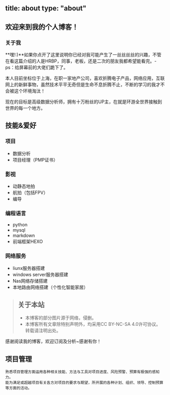 title: about
type: "about"
---

## 欢迎来到我的个人博客！
### 关于我

\*\*嘿!:)\*\*如果你点开了这里说明你已经对我可能产生了一丝丝丝丝的兴趣，不管在看这篇介绍的人是HRBP，同事，老板，还是二次的朋友我都希望能看完。-ps：给屏幕前的大佬们跪下了。

本人目前坐标位于上海，在职一家地产公司，喜欢折腾电子产品，网络应用，互联网上的新鲜事物，虽然技术平平无奇但是生命不息折腾不止，不断的学习的我才不会被这个环境淘汰！

现在的目标是高级数据分析师，拥有十万粉丝的UP主，在就是环游全世界接触到世界的每一个地方。

## 技能&爱好
### 项目
- 数据分析
- 项目经理（PMP证书）
 ### 影视
- 动静态地拍
- 航拍（包括FPV）
- 编导
### 编程语言
- python
- mysql
- markdown
- 前端框架HEXO
### 网络服务
- liunx服务器搭建
- windows server服务器搭建
- Nas网络存储搭建
- 本地路由网络搭建（个性化智能家居）


> ## 关于本站
> - 本博客的部分图片源于网络，侵删。
> - 本博客所有文章除特别声明外，均采用CC BY-NC-SA 4.0许可协议。转载请注明出处。

感谢阅读我的博客，欢迎订阅及分析~感谢有你！

## 项目管理
	熟悉项目管理方面运用各种相关技能、方法与工具对项目进度、风险预警、预算有极强的感知力。
	能为满足或超越项目有关各方对项目的要求与期望，所开展的各种计划、组织、领导、控制预算等方面的活动。